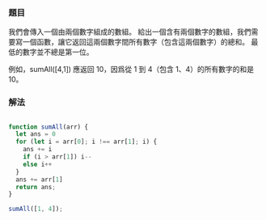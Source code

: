 ### 題目

我們會傳入一個由兩個數字組成的數組。 給出一個含有兩個數字的數組，我們需要寫一個函數，讓它返回這兩個數字間所有數字（包含這兩個數字）的總和。 最低的數字並不總是第一位。

例如，sumAll([4,1]) 應返回 10，因爲從 1 到 4（包含 1、4）的所有數字的和是 10。

### 解法

```js

function sumAll(arr) {
  let ans = 0
  for (let i = arr[0]; i !== arr[1]; i) {
    ans += i
    if (i > arr[1]) i--
    else i++
  }
  ans += arr[1]
  return ans;
}

sumAll([1, 4]);

```
